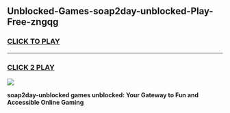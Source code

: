 
## Unblocked-Games-soap2day-unblocked-Play-Free-zngqg
<h3>
<a href="https://premium76.site?title=soap2day-unblocked&ref=23A">CLICK TO PLAY</a></h3>
<hr>

<h3>
<a href="https://premium76.site?title=soap2day-unblocked&ref=23A">CLICK 2 PLAY</a>
  
</h3>

<a href="https://premium76.site?title=soap2day-unblocked&ref=23A"><img src="https://clearcache.store/games.png"></a>


**soap2day-unblocked games unblocked: Your Gateway to Fun and Accessible Online Gaming**
